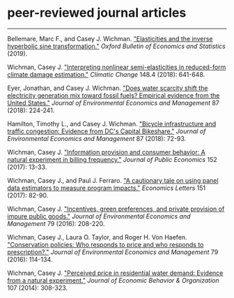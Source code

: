# peer-reviewed journal articles
------

Bellemare, Marc F., and Casey J. Wichman. ["Elasticities and the inverse hyperbolic sine transformation."](https://github.com/cjwichman/publications/blob/master/bellemare_wichman_OBES_2019.pdf) _Oxford Bulletin of Economics and Statistics_ (2019).

Wichman, Casey J. ["Interpreting nonlinear semi-elasticities in reduced-form climate damage estimation."](https://github.com/cjwichman/publications/blob/master/wichman_CC_2018.pdf) _Climatic Change_ 148.4 (2018): 641-648.

Eyer, Jonathan, and Casey J. Wichman. ["Does water scarcity shift the electricity generation mix toward fossil fuels? Empirical evidence from the United States."](https://github.com/cjwichman/publications/blob/master/eyer_wichman_JEEM_2018.pdf) _Journal of Environmental Economics and Management_ 87 (2018): 224-241.

Hamilton, Timothy L., and Casey J. Wichman. ["Bicycle infrastructure and traffic congestion: Evidence from DC's Capital Bikeshare."](https://github.com/cjwichman/publications/blob/master/hamilton_wichman_JEEM_2018.pdf) _Journal of Environmental Economics and Management_ 87 (2018): 72-93.

Wichman, Casey J. ["Information provision and consumer behavior: A natural experiment in billing frequency."](https://github.com/cjwichman/publications/blob/master/wichman_JPUBE_2017.pdf) _Journal of Public Economics_ 152 (2017): 13-33.

Wichman, Casey J., and Paul J. Ferraro. ["A cautionary tale on using panel data estimators to measure program impacts."](https://github.com/cjwichman/publications/blob/master/wichman_ferraro_EL_2017.pdf) _Economics Letters_ 151 (2017): 82-90.

Wichman, Casey J. ["Incentives, green preferences, and private provision of impure public goods."](https://github.com/cjwichman/publications/blob/master/wichman_JEEM_2016.pdf) _Journal of Environmental Economics and Management_ 79 (2016): 208-220.

Wichman, Casey J., Laura O. Taylor, and Roger H. Von Haefen. ["Conservation policies: Who responds to price and who responds to prescription?."](https://github.com/cjwichman/publications/blob/master/wichman_etal_JEEM_2016.pdf) _Journal of Environmental Economics and Management_ 79 (2016): 114-134.

Wichman, Casey J. ["Perceived price in residential water demand: Evidence from a natural experiment."](https://github.com/cjwichman/publications/blob/master/wichman_JEBO_2014.pdf) _Journal of Economic Behavior & Organization_ 107 (2014): 308-323.
